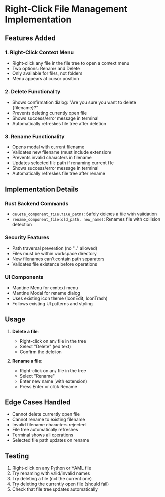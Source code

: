 # Right-Click File Management Implementation

## Features Added

### 1. Right-Click Context Menu
- Right-click any file in the file tree to open a context menu
- Two options: Rename and Delete
- Only available for files, not folders
- Menu appears at cursor position

### 2. Delete Functionality
- Shows confirmation dialog: "Are you sure you want to delete {filename}?"
- Prevents deleting currently open file
- Shows success/error message in terminal
- Automatically refreshes file tree after deletion

### 3. Rename Functionality
- Opens modal with current filename
- Validates new filename (must include extension)
- Prevents invalid characters in filename
- Updates selected file path if renaming current file
- Shows success/error message in terminal
- Automatically refreshes file tree after rename

## Implementation Details

### Rust Backend Commands
- `delete_component_file(file_path)`: Safely deletes a file with validation
- `rename_component_file(old_path, new_name)`: Renames file with collision detection

### Security Features
- Path traversal prevention (no ".." allowed)
- Files must be within workspace directory
- New filenames can't contain path separators
- Validates file existence before operations

### UI Components
- Mantine Menu for context menu
- Mantine Modal for rename dialog
- Uses existing icon theme (IconEdit, IconTrash)
- Follows existing UI patterns and styling

## Usage

1. **Delete a file**:
   - Right-click on any file in the tree
   - Select "Delete" (red text)
   - Confirm the deletion

2. **Rename a file**:
   - Right-click on any file in the tree
   - Select "Rename"
   - Enter new name (with extension)
   - Press Enter or click Rename

## Edge Cases Handled

- Cannot delete currently open file
- Cannot rename to existing filename
- Invalid filename characters rejected
- File tree automatically refreshes
- Terminal shows all operations
- Selected file path updates on rename

## Testing

1. Right-click on any Python or YAML file
2. Try renaming with valid/invalid names
3. Try deleting a file (not the current one)
4. Try deleting the currently open file (should fail)
5. Check that file tree updates automatically